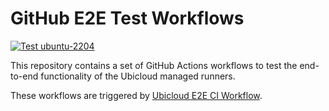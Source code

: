 # GitHub E2E Test Workflows


[![Test ubuntu-2204](https://github.com/ubicloud/github-e2e-test-workflows/actions/workflows/test_2204.yml/badge.svg)](https://github.com/ubicloud/github-e2e-test-workflows/actions/workflows/test_2204.yml) 



This repository contains a set of GitHub Actions workflows to test the end-to-end functionality of the Ubicloud managed runners.

These workflows are triggered by [Ubicloud E2E CI Workflow](https://github.com/ubicloud/ubicloud/actions/workflows/e2e.yml).
